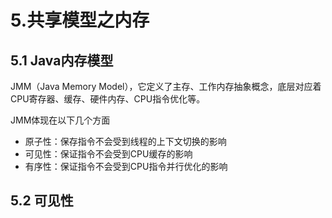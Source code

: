 # 5.共享模型之内存

## 5.1 Java内存模型

JMM（Java Memory Model），它定义了主存、工作内存抽象概念，底层对应着CPU寄存器、缓存、硬件内存、CPU指令优化等。

JMM体现在以下几个方面

- 原子性：保存指令不会受到线程的上下文切换的影响
- 可见性：保证指令不会受到CPU缓存的影响
- 有序性：保证指令不会受到CPU指令并行优化的影响

## 5.2 可见性

